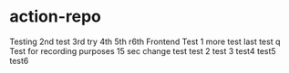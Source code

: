 # action-repo
Testing
2nd test
3rd try
4th
5th
r6th
Frontend Test
1 more test
last test
q
Test for recording purposes
15 sec change test
test 2
test 3
test4
test5
test6
